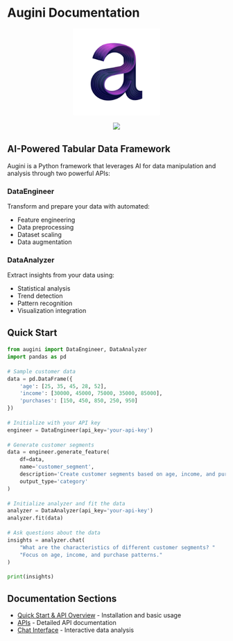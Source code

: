 # Augini Documentation

<p align="center">
  <img src="assets/images/logo_augini.png" alt="augini logo" width="200"/>
</p>

<div align="center">
  <a href="https://discord.gg/sznxwdqBXj">
    <img src="https://img.shields.io/badge/Discord-7289DA?&logo=discord&logoColor=white">
  </a>
</div>

## AI-Powered Tabular Data Framework

Augini is a Python framework that leverages AI for data manipulation and analysis through two powerful APIs:

### DataEngineer
Transform and prepare your data with automated:
- Feature engineering
- Data preprocessing
- Dataset scaling
- Data augmentation

### DataAnalyzer
Extract insights from your data using:
- Statistical analysis
- Trend detection
- Pattern recognition
- Visualization integration

## Quick Start

```python
from augini import DataEngineer, DataAnalyzer
import pandas as pd

# Sample customer data
data = pd.DataFrame({
    'age': [25, 35, 45, 28, 52],
    'income': [30000, 45000, 75000, 35000, 85000],
    'purchases': [150, 450, 850, 250, 950]
})

# Initialize with your API key
engineer = DataEngineer(api_key='your-api-key')

# Generate customer segments
data = engineer.generate_feature(
    df=data,
    name='customer_segment',
    description='Create customer segments based on age, income, and purchases',
    output_type='category'
)

# Initialize analyzer and fit the data
analyzer = DataAnalyzer(api_key='your-api-key')
analyzer.fit(data)

# Ask questions about the data
insights = analyzer.chat(
    "What are the characteristics of different customer segments? "
    "Focus on age, income, and purchase patterns."
)

print(insights)
```

## Documentation Sections

- [Quick Start & API Overview](quick-start.md) - Installation and basic usage
- [APIs](data-engineer.md) - Detailed API documentation
- [Chat Interface](chat.md) - Interactive data analysis
